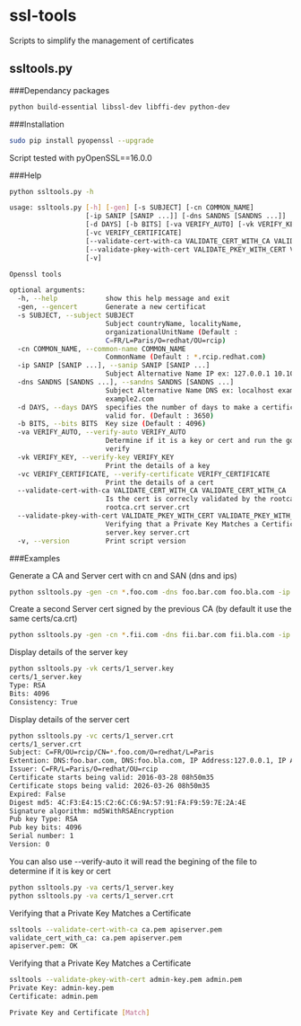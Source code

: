 # ssl-tools
Scripts to simplify the management of certificates


## ssltools.py

###Dependancy packages

```bash
python build-essential libssl-dev libffi-dev python-dev
```

###Installation

```bash
sudo pip install pyopenssl --upgrade
```
Script tested with pyOpenSSL==16.0.0

###Help

```bash
python ssltools.py -h

usage: ssltools.py [-h] [-gen] [-s SUBJECT] [-cn COMMON_NAME]
                   [-ip SANIP [SANIP ...]] [-dns SANDNS [SANDNS ...]]
                   [-d DAYS] [-b BITS] [-va VERIFY_AUTO] [-vk VERIFY_KEY]
                   [-vc VERIFY_CERTIFICATE]
                   [--validate-cert-with-ca VALIDATE_CERT_WITH_CA VALIDATE_CERT_WITH_CA]
                   [--validate-pkey-with-cert VALIDATE_PKEY_WITH_CERT VALIDATE_PKEY_WITH_CERT]
                   [-v]

Openssl tools

optional arguments:
  -h, --help            show this help message and exit
  -gen, --gencert       Generate a new certificat
  -s SUBJECT, --subject SUBJECT
                        Subject countryName, localityName,
                        organizationalUnitName (Default :
                        C=FR/L=Paris/O=redhat/OU=rcip)
  -cn COMMON_NAME, --common-name COMMON_NAME
                        CommonName (Default : *.rcip.redhat.com)
  -ip SANIP [SANIP ...], --sanip SANIP [SANIP ...]
                        Subject Alternative Name IP ex: 127.0.0.1 10.100.0.1
  -dns SANDNS [SANDNS ...], --sandns SANDNS [SANDNS ...]
                        Subject Alternative Name DNS ex: localhost example.com
                        example2.com
  -d DAYS, --days DAYS  specifies the number of days to make a certificate
                        valid for. (Default : 3650)
  -b BITS, --bits BITS  Key size (Default : 4096)
  -va VERIFY_AUTO, --verify-auto VERIFY_AUTO
                        Determine if it is a key or cert and run the good
                        verify
  -vk VERIFY_KEY, --verify-key VERIFY_KEY
                        Print the details of a key
  -vc VERIFY_CERTIFICATE, --verify-certificate VERIFY_CERTIFICATE
                        Print the details of a cert
  --validate-cert-with-ca VALIDATE_CERT_WITH_CA VALIDATE_CERT_WITH_CA
                        Is the cert is correcly validated by the rootca ?
                        rootca.crt server.crt
  --validate-pkey-with-cert VALIDATE_PKEY_WITH_CERT VALIDATE_PKEY_WITH_CERT
                        Verifying that a Private Key Matches a Certificate :
                        server.key server.crt
  -v, --version         Print script version
```

###Examples

Generate a CA and Server cert with cn and SAN (dns and ips)

```bash
python ssltools.py -gen -cn *.foo.com -dns foo.bar.com foo.bla.com -ip 127.0.0.1 10.1.0.1
```

Create a second Server cert signed by the previous CA (by default it use the same certs/ca.crt)
```bash
python ssltools.py -gen -cn *.fii.com -dns fii.bar.com fii.bla.com -ip 127.0.0.1 10.1.0.1
```

Display details of the server key
```bash
python ssltools.py -vk certs/1_server.key 
certs/1_server.key
Type: RSA
Bits: 4096
Consistency: True
```

Display details of the server cert
```bash
python ssltools.py -vc certs/1_server.crt 
certs/1_server.crt
Subject: C=FR/OU=rcip/CN=*.foo.com/O=redhat/L=Paris
Extention: DNS:foo.bar.com, DNS:foo.bla.com, IP Address:127.0.0.1, IP Address:10.1.0.1
Issuer: C=FR/L=Paris/O=redhat/OU=rcip
Certificate starts being valid: 2016-03-28 08h50m35
Certificate stops being valid: 2026-03-26 08h50m35
Expired: False
Digest md5: 4C:F3:E4:15:C2:6C:C6:9A:57:91:FA:F9:59:7E:2A:4E
Signature algorithm: md5WithRSAEncryption
Pub key Type: RSA
Pub key bits: 4096
Serial number: 1
Version: 0
```

You can also use --verify-auto it will read the begining of the file to determine if it is key or cert

```bash
python ssltools.py -va certs/1_server.key
python ssltools.py -va certs/1_server.crt
```

Verifying that a Private Key Matches a Certificate

```bash
ssltools --validate-cert-with-ca ca.pem apiserver.pem
validate_cert_with_ca: ca.pem apiserver.pem
apiserver.pem: OK
```

Verifying that a Private Key Matches a Certificate

```bash
ssltools --validate-pkey-with-cert admin-key.pem admin.pem
Private Key: admin-key.pem
Certificate: admin.pem

Private Key and Certificate [Match]
```
